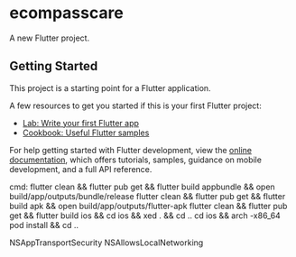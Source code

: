 # ecompasscare

A new Flutter project.

## Getting Started

This project is a starting point for a Flutter application.

A few resources to get you started if this is your first Flutter project:

- [Lab: Write your first Flutter app](https://docs.flutter.dev/get-started/codelab)
- [Cookbook: Useful Flutter samples](https://docs.flutter.dev/cookbook)

For help getting started with Flutter development, view the
[online documentation](https://docs.flutter.dev/), which offers tutorials,
samples, guidance on mobile development, and a full API reference.

<!-- source="$(readlink -f "${source}")" -->
<!-- export PATH="$PATH":"$HOME/.pub-cache/bin" -->

cmd:
flutter clean && flutter pub get && flutter build appbundle && open build/app/outputs/bundle/release
flutter clean && flutter pub get && flutter build apk && open build/app/outputs/flutter-apk
flutter clean && flutter pub get && flutter build ios && cd ios && xed . && cd ..
cd ios && arch -x86_64 pod install && cd ..

<key>NSAppTransportSecurity</key>
<dict>
<key>NSAllowsLocalNetworking</key>
<true/>
</dict>
